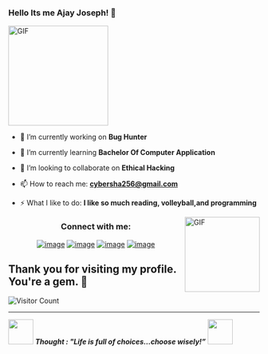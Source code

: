 ###   Hello Its me Ajay Joseph! :yellow_heart:

<img alt="GIF" src="https://i.pinimg.com/originals/9e/a7/2e/9ea72ef078139ced289852e8a4ea0c5c.gif" width = 200/>


- 🔭 I’m currently working on **Bug Hunter**

- 🌱 I’m currently learning **Bachelor Of Computer Application**

- 👯 I’m looking to collaborate on **Ethical Hacking**

- 📫 How to reach me: **cybersha256@gmail.com**

- ⚡ What I like to do: **I like so much reading, volleyball,and programming**

<img align="right" height="150rem" alt="GIF" src="https://media4.giphy.com/media/RbDKaczqWovIugyJmW/200w.webp?cid=ecf05e47yrznhyd4w1cnwbe3hlilpmls3c0mrsymhdzmzp5z&rid=200w.webp" />
<h3 align="center">Connect with me:</h3>
<div align="center">

[![image](https://img.shields.io/badge/LinkedIn-0077B5?style=for-the-badge&logo=linkedin&logoColor=white)](https://www.linkedin.com/in/ajay-joseph-6459111ba/)
[![image](https://img.shields.io/badge/Bugcrowd-E4405F?style=for-the-badge&logo=Bugcrowd&logoColor=white)](https://bugcrowd.com/Cy83r_7r0n1c4)
[![image](https://img.shields.io/badge/Hackerone-1DA1F2?style=for-the-badge&logo=Hackerone&logoColor=white)](https://hackerone.com/cy83r_7r0n1c4?type=user)
[![image](https://img.shields.io/badge/Gmail-D14836?style=for-the-badge&logo=gmail&logoColor=white)](mailto:produtor.cybersha256@gmail.com)
  
</div>

## Thank you for visiting my profile. You're a gem. :gem:

![Visitor Count](https://profile-counter.glitch.me/EmmadiDivyaSrujana/count.svg)

<hr>

<img src="https://media.giphy.com/media/gH3LO09IOiZIqePwv9/giphy.gif" width="50" /> <b><i align="center">Thought : "Life is full of choices…choose wisely!”</i></b> <img src="https://media.giphy.com/media/qjqUcgIyRjsl2/giphy.gif" width="50" />
</p>
<br><br>
